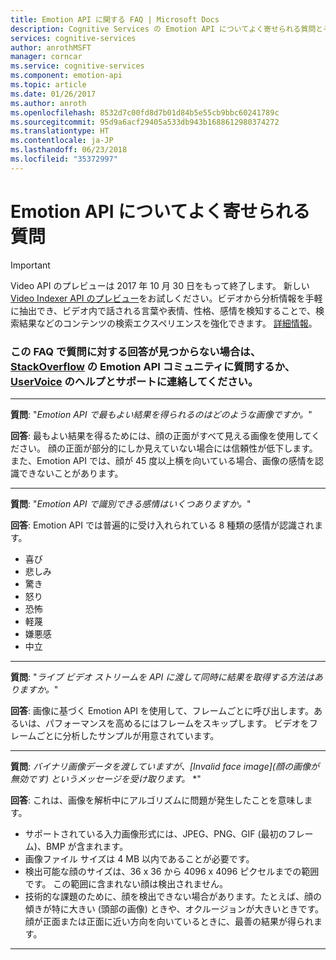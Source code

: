 ```yaml
---
title: Emotion API に関する FAQ | Microsoft Docs
description: Cognitive Services の Emotion API についてよく寄せられる質問とその回答を紹介しています。
services: cognitive-services
author: anrothMSFT
manager: corncar
ms.service: cognitive-services
ms.component: emotion-api
ms.topic: article
ms.date: 01/26/2017
ms.author: anroth
ms.openlocfilehash: 8532d7c00fd8d7b01d84b5e55cb9bbc60241789c
ms.sourcegitcommit: 95d9a6acf29405a533db943b1688612980374272
ms.translationtype: HT
ms.contentlocale: ja-JP
ms.lasthandoff: 06/23/2018
ms.locfileid: "35372997"
---
```

# <a name="emotion-api-frequently-asked-questions"></a>Emotion API についてよく寄せられる質問
 
> [!IMPORTANT]
> Video API のプレビューは 2017 年 10 月 30 日をもって終了します。 新しい [Video Indexer API のプレビュー](https://azure.microsoft.com/services/cognitive-services/video-indexer/)をお試しください。ビデオから分析情報を手軽に抽出でき、ビデオ内で話される言葉や表情、性格、感情を検知することで、検索結果などのコンテンツの検索エクスペリエンスを強化できます。 [詳細情報](https://docs.microsoft.com/azure/cognitive-services/video-indexer/video-indexer-overview)。

### <a name="if-you-cant-find-answers-to-your-questions-in-this-faq-try-asking-the-emotion-api-community-on-stackoverflowhttpsstackoverflowcomquestionstaggedproject-oxfordormicrosoft-cognitive-or-contact-help-and-support-on-uservoicehttpscognitiveuservoicecom"></a>この FAQ で質問に対する回答が見つからない場合は、[StackOverflow](https://stackoverflow.com/questions/tagged/project-oxford+or+microsoft-cognitive) の Emotion API コミュニティに質問するか、[UserVoice](https://cognitive.uservoice.com/) のヘルプとサポートに連絡してください。  

-----

**質問**: "*Emotion API で最もよい結果を得られるのはどのような画像ですか。*"

**回答**: 最もよい結果を得るためには、顔の正面がすべて見える画像を使用してください。 顔の正面が部分的にしか見えていない場合には信頼性が低下します。また、Emotion API では、顔が 45 度以上横を向いている場合、画像の感情を認識できないことがあります。

-----

**質問**: "*Emotion API で識別できる感情はいくつありますか。*"

**回答**: Emotion API では普遍的に受け入れられている 8 種類の感情が認識されます。 
* 喜び
* 悲しみ
* 驚き
* 怒り
* 恐怖
* 軽蔑
* 嫌悪感 
* 中立 

-----

**質問**: "*ライブ ビデオ ストリームを API に渡して同時に結果を取得する方法はありますか。*"

**回答**: 画像に基づく Emotion API を使用して、フレームごとに呼び出します。あるいは、パフォーマンスを高めるにはフレームをスキップします。  ビデオをフレームごとに分析したサンプルが用意されています。

-----

**質問**: *バイナリ画像データを渡していますが、[Invalid face image]\(顔の画像が無効です\) というメッセージを受け取ります。* \*"

**回答**: これは、画像を解析中にアルゴリズムに問題が発生したことを意味します。  
* サポートされている入力画像形式には、JPEG、PNG、GIF (最初のフレーム)、BMP が含まれます。 
* 画像ファイル サイズは 4 MB 以内であることが必要です。
* 検出可能な顔のサイズは、36 x 36 から 4096 x 4096 ピクセルまでの範囲です。 この範囲に含まれない顔は検出されません。
* 技術的な課題のために、顔を検出できない場合があります。たとえば、顔の傾きが特に大きい (頭部の画像) ときや、オクルージョンが大きいときです。 顔が正面または正面に近い方向を向いているときに、最善の結果が得られます。

-----
